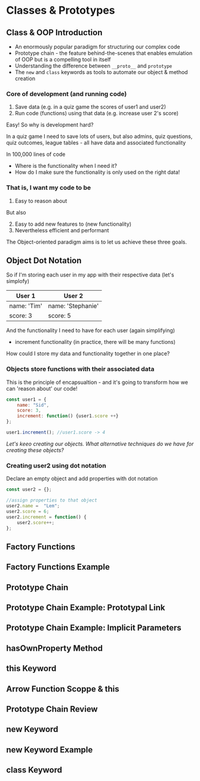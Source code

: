 # Classes & Prototypes

## Class & OOP Introduction

* An enormously popular paradigm for structuring our complex code
* Prototype chain - the feature behind-the-scenes that enables emulation of OOP but is a compelling tool in itself
* Understanding the difference between `__proto__` and `prototype`
* The `new` and `class` keywords as tools to automate our object & method creation

### Core of development (and running code)

1. Save data (e.g. in a quiz game the scores of user1 and user2)
2. Run code (functions) using that data (e.g. increase user 2's score)

Easy! So why is development hard?

In a quiz game I need to save lots of users, but also admins, quiz questions, quiz outcomes, league tables - all  have data and associated functionality

In 100,000 lines of code

* Where is the functionality when I need it?
* How do I make sure the functionality is only used on the right data!

### That is, I want my code to be

1. Easy to reason about

But also

2. Easy to add new features to (new functionality)
3. Nevertheless efficient and performant

The Object-oriented paradigm aims is to let us achieve these three goals.

## Object Dot Notation

So if I'm storing each user in my app with their respective data (let's simplofy)

| User 1 | User 2 |
| ---- | ---- |
| name: 'Tim' | name: 'Stephanie' |
| score: 3 | score: 5 |

And the functionality I need to have for each user (again simplifying)

* increment functionality (in practice, there will be many functions)

How could I store my data and functionality together in one place?

### Objects store functions with their associated data

This is the principle of encapsualtion - and it's going to transform how we  can 'reason about' our code!

```js
const user1 = {
    name: "Sid",
    score: 3,
    increment: function() {user1.score ++}
};

user1.increment(); //user1.score -> 4
```

_Let's keeo creating our objects. What alternative techniques do we have for creating these objects?_

### Creating user2 using dot notation

Declare an empty object and add properties with dot notation

```js
const user2 = {};

//assign properties to that object
user2.name =  "Lem";
user2.score = 6;
user2.increment = function() {
    user2.score++;
};
```

## Factory Functions

## Factory Functions Example

## Prototype Chain

## Prototype Chain Example: Prototypal Link

## Prototype Chain Example: Implicit Parameters

## hasOwnProperty Method

## this Keyword

## Arrow Function Scoppe & this

## Prototype Chain Review

## new Keyword

## new Keyword Example

## class Keyword
